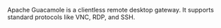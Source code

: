 Apache Guacamole is a clientless remote desktop gateway. It supports standard protocols like VNC, RDP, and SSH.
